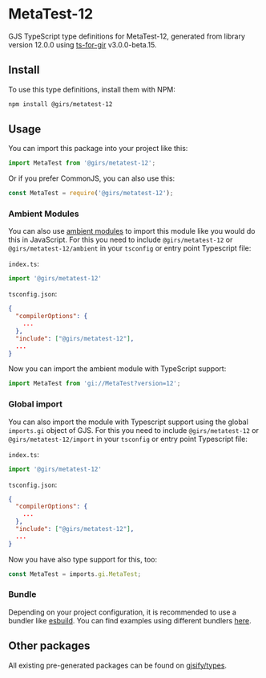 
# MetaTest-12

GJS TypeScript type definitions for MetaTest-12, generated from library version 12.0.0 using [ts-for-gir](https://github.com/gjsify/ts-for-gir) v3.0.0-beta.15.

## Install

To use this type definitions, install them with NPM:
```bash
npm install @girs/metatest-12
```

## Usage

You can import this package into your project like this:
```ts
import MetaTest from '@girs/metatest-12';
```

Or if you prefer CommonJS, you can also use this:
```ts
const MetaTest = require('@girs/metatest-12');
```

### Ambient Modules

You can also use [ambient modules](https://github.com/gjsify/ts-for-gir/tree/main/packages/cli#ambient-modules) to import this module like you would do this in JavaScript.
For this you need to include `@girs/metatest-12` or `@girs/metatest-12/ambient` in your `tsconfig` or entry point Typescript file:

`index.ts`:
```ts
import '@girs/metatest-12'
```

`tsconfig.json`:
```json
{
  "compilerOptions": {
    ...
  },
  "include": ["@girs/metatest-12"],
  ...
}
```

Now you can import the ambient module with TypeScript support: 

```ts
import MetaTest from 'gi://MetaTest?version=12';
```


### Global import

You can also import the module with Typescript support using the global `imports.gi` object of GJS.
For this you need to include `@girs/metatest-12` or `@girs/metatest-12/import` in your `tsconfig` or entry point Typescript file:

`index.ts`:
```ts
import '@girs/metatest-12'
```

`tsconfig.json`:
```json
{
  "compilerOptions": {
    ...
  },
  "include": ["@girs/metatest-12"],
  ...
}
```

Now you have also type support for this, too:

```ts
const MetaTest = imports.gi.MetaTest;
```

### Bundle

Depending on your project configuration, it is recommended to use a bundler like [esbuild](https://esbuild.github.io/). You can find examples using different bundlers [here](https://github.com/gjsify/ts-for-gir/tree/main/examples).

## Other packages

All existing pre-generated packages can be found on [gjsify/types](https://github.com/gjsify/types).

